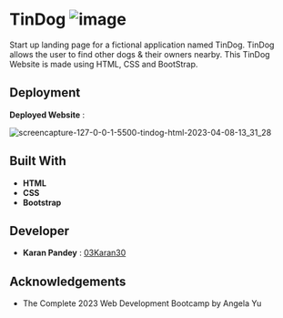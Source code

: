 # TinDog  ![image](https://user-images.githubusercontent.com/121372216/230710939-17873b8e-fc0c-490f-b206-726dbe41b16f.png)

Start up landing page for a fictional application named TinDog. 
TinDog allows the user to find other dogs & their owners nearby.
This TinDog Website is made using HTML, CSS and BootStrap.

## Deployment

**Deployed Website** : 

![screencapture-127-0-0-1-5500-tindog-html-2023-04-08-13_31_28](https://user-images.githubusercontent.com/121372216/230711021-3e95138a-6782-4bde-942b-ff0e5c75b952.png)


## Built With

* **HTML**
* **CSS**
* **Bootstrap**


## Developer

* **Karan Pandey** : [03Karan30](https://github.com/03Karan30)


## Acknowledgements

* The Complete 2023 Web Development Bootcamp by Angela Yu
